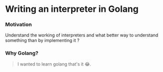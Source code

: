 # Writing an interpreter in Golang 
### Motivation 
Understand the working of interpreters and what better way to understand something than by implementing it ?
### Why Golang? 
> I wanted to learn golang that's it 😂. 
